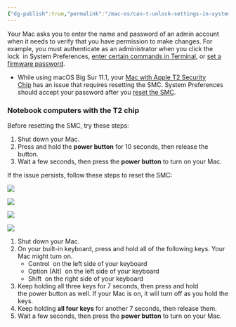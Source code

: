 ```yaml
---
{"dg-publish":true,"permalink":"/mac-os/can-t-unlock-settings-in-system-preferences-in-macos/","tags":["public","macos","intel","t2"],"noteIcon":"1"}
---
```


Your Mac asks you to enter the name and password of an admin account when it needs to verify that you have permission to make changes. For example, you must authenticate as an administrator when you click the lock  in System Preferences, [enter certain commands in Terminal](https://support.apple.com/kb/HT202035 "https://support.apple.com/kb/HT202035"), or [set a firmware password](https://support.apple.com/kb/HT204455 "https://support.apple.com/kb/HT204455").

-   While using macOS Big Sur 11.1, your [Mac with Apple T2 Security Chip](https://support.apple.com/kb/HT208862 "https://support.apple.com/kb/HT208862") has an issue that requires resetting the SMC. System Preferences should accept your password after you [reset the SMC](https://support.apple.com/kb/HT201295 "https://support.apple.com/kb/HT201295").
    

### Notebook computers with the T2 chip

Before resetting the SMC, try these steps:

1.  Shut down your Mac.
2.  Press and hold the **power button** for 10 seconds, then release the button.
3.  Wait a few seconds, then press the **power button** to turn on your Mac.

If the issue persists, follow these steps to reset the SMC:

![](/img/user/attachments/macos-catalina-sidecar-sidebar-control-icon.png)

![](/img/user/attachments/macos-catalina-sidecar-sidebar-option-icon.png)

![](/img/user/attachments/macos-catalina-sidecar-sidebar-shift-icon.png)

![](/img/user/attachments/2020-macbook-air-keyboard-diagram-smc.png)

1.  Shut down your Mac.
2.  On your built-in keyboard, press and hold all of the following keys. Your Mac might turn on.
    -   Control  on the left side of your keyboard
    -   Option (Alt)  on the left side of your keyboard
    -   Shift  on the right side of your keyboard
3.  Keep holding all three keys for 7 seconds, then press and hold the power button as well. If your Mac is on, it will turn off as you hold the keys.
4.  Keep holding **all four keys** for another 7 seconds, then release them.
5.  Wait a few seconds, then press the **power button** to turn on your Mac.